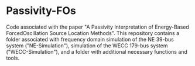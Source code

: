 # Passivity-FOs
Code associated with the paper "A Passivity Interpretation of Energy-Based ForcedOscillation Source Location Methods". This repository contains a folder associated with frequency domain simulation of the NE 39-bus system ("NE-Simulation"), simulation of the WECC 179-bus system ("WECC-Simulation"), and a folder with additional necessary functions and tools.
